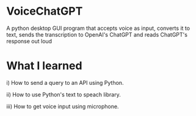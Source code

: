 # VoiceChatGPT
A python desktop GUI program that accepts voice as input, converts it to text, sends the transcription to OpenAI's ChatGPT and reads ChatGPT's response out loud

# What I learned
i)   How to send a query to an API using Python.

ii)  How to use Python's text to speach library.

iii) How to get voice input using microphone.
